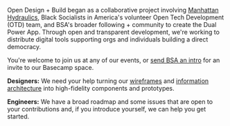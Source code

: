 Open Design + Build began as a collaborative project involving [Manhattan Hydraulics](https://twitter.com/hydraulics_nyc), Black Socialists in America's volunteer Open Tech Development (OTD) team, and BSA's broader following + community to create the Dual Power App. Through open and transparent development, we're working to distribute digital tools supporting orgs and individuals building a direct democracy.

You're welcome to join us at any of our events, or [send BSA an intro](https://blacksocialists.us/contact) for an invite to our Basecamp space.

**Designers:** We need your help turning our
[wireframes](https://www.figma.com/file/N6VFPqgNVovoXxy93Q6i4Q/Dual-Power-App-2021%E2%80%93present?node-id=0%3A1) and [information architecture](https://dualpower.app/docs/dual-power-app-ia.pdf) into high-fidelity components and prototypes.

**Engineers:** We have a broad roadmap and some issues that are open to your contributions and, if you introduce yourself, we can help you get started.

